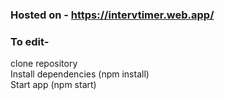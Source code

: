 ### Hosted on - https://intervtimer.web.app/

### To edit- </br>
clone repository </br>
Install dependencies (npm install) </br>
Start app (npm start) </br>
